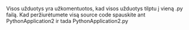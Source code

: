Visos užduotys yra užkomentuotos, kad visos užduotys tilptu į vieną .py failą.
Kad peržiurėtumete visą source code spauskite ant PythonApplication2 ir tada PythonApplication2.py
